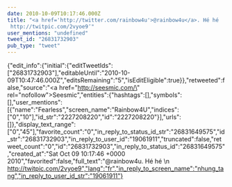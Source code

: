 ```yaml
---
date: 2010-10-09T10:17:46.000Z
title: "<a href='http://twitter.com/rainbow4u'>@rainbow4u</a>. Hé hé 
 http://twitpic.com/2vyoe9″"
user_mentions: "undefined"
tweet_id: "26831732903"
pub_type: "tweet"
---
```

{"edit_info":{"initial":{"editTweetIds":["26831732903"],"editableUntil":"2010-10-09T10:47:46.000Z","editsRemaining":"5","isEditEligible":true}},"retweeted":false,"source":"<a href=\"http://seesmic.com/\" rel=\"nofollow\">Seesmic</a>","entities":{"hashtags":[],"symbols":[],"user_mentions":[{"name":"Fearless","screen_name":"Rainbow4U","indices":["0","10"],"id_str":"2227208220","id":"2227208220"}],"urls":[]},"display_text_range":["0","45"],"favorite_count":"0","in_reply_to_status_id_str":"26831649575","id_str":"26831732903","in_reply_to_user_id":"19061911","truncated":false,"retweet_count":"0","id":"26831732903","in_reply_to_status_id":"26831649575","created_at":"Sat Oct 09 10:17:46 +0000 2010","favorited":false,"full_text":"@rainbow4u. Hé hé \n http://twitpic.com/2vyoe9","lang":"fr","in_reply_to_screen_name":"nhung_tang","in_reply_to_user_id_str":"19061911"}
